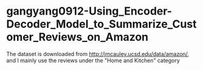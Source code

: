 # gangyang0912-Using_Encoder-Decoder_Model_to_Summarize_Customer_Reviews_on_Amazon

The dataset is downloaded from http://jmcauley.ucsd.edu/data/amazon/, and I mainly use the reviews under the "Home and Kitchen" category
